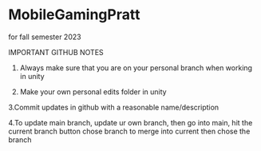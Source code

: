 # MobileGamingPratt
for fall semester 2023

IMPORTANT GITHUB NOTES
1. Always make sure that you are on your personal branch when working in unity

2. Make your own personal edits folder in unity

3.Commit updates in github with a reasonable name/description

4.To update main branch, 
	update ur own branch, 
	then go into main, 
	hit the current branch button
	chose branch to merge into current
	then chose the branch